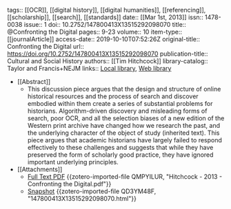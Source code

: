 tags:: [[OCR]], [[digital history]], [[digital humanities]], [[referencing]], [[scholarship]], [[search]], [[standards]]
date:: [[Mar 1st, 2013]]
issn:: 1478-0038
issue:: 1
doi:: 10.2752/147800413X13515292098070
title:: @Confronting the Digital
pages:: 9-23
volume:: 10
item-type:: [[journalArticle]]
access-date:: 2019-10-10T07:52:26Z
original-title:: Confronting the Digital
url:: https://doi.org/10.2752/147800413X13515292098070
publication-title:: Cultural and Social History
authors:: [[Tim Hitchcock]]
library-catalog:: Taylor and Francis+NEJM
links:: [Local library](zotero://select/groups/2386895/items/6C7WUZV3), [Web library](https://www.zotero.org/groups/2386895/items/6C7WUZV3)

- [[Abstract]]
	- This discussion piece argues that the design and structure of online historical resources and the process of search and discover embodied within them create a series of substantial problems for historians. Algorithm-driven discovery and misleading forms of search, poor OCR, and all the selection biases of a new edition of the Western print archive have changed how we research the past, and the underlying character of the object of study (inherited text). This piece argues that academic historians have largely failed to respond effectively to these challenges and suggests that while they have preserved the form of scholarly good practice, they have ignored important underlying principles.
- [[Attachments]]
	- [Full Text PDF](https://www.tandfonline.com/doi/pdf/10.2752/147800413X13515292098070) {{zotero-imported-file QMPYILUR, "Hitchcock - 2013 - Confronting the Digital.pdf"}}
	- [Snapshot](https://www.tandfonline.com/doi/abs/10.2752/147800413X13515292098070) {{zotero-imported-file QD3YM48F, "147800413X13515292098070.html"}}